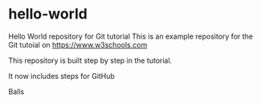 # hello-world
Hello World repository for Git tutorial
This is an example repository for the Git tutoial on https://www.w3schools.com

This repository is built step by step in the tutorial.


It now includes steps for GitHub

Balls
